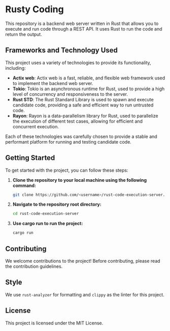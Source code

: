 # Rusty Coding

This repository is a backend web server written in Rust that allows you to execute and run code through a REST API. It uses Rust to run the code and return the output.

## Frameworks and Technology Used

This project uses a variety of technologies to provide its functionality, including:

- **Actix web**: Actix web is a fast, reliable, and flexible web framework used to implement the backend web server.
- **Tokio**: Tokio is an asynchronous runtime for Rust, used to provide a high level of concurrency and responsiveness to the server.
- **Rust STD**: The Rust Standard Library is used to spawn and execute candidate code, providing a safe and efficient way to run untrusted code.
- **Rayon**: Rayon is a data-parallelism library for Rust, used to parallelize the execution of different test cases, allowing for efficient and concurrent execution.

Each of these technologies was carefully chosen to provide a stable and performant platform for running and testing candidate code.

## Getting Started

To get started with the project, you can follow these steps:

1. **Clone the repository to your local machine using the following command:**

    ```bash
    git clone https://github.com/<username>/rust-code-execution-server.git
    ```
2. **Navigate to the repository root directory:**

    ```bash
    cd rust-code-execution-server
    ```
3. **Use cargo run to run the project:**
    ```bash
    cargo run
    ```

## Contributing

We welcome contributions to the project! Before contributing, please read the contribution guidelines.

## Style

We use `rust-analyzer` for formatting and `clippy` as the linter for this project.

## License

This project is licensed under the MIT License.
